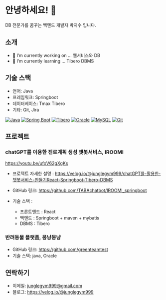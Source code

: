
<!--
**junglegym999/junglegym999** is a ✨ _special_ ✨ repository because its `README.md` (this file) appears on your GitHub profile.

Here are some ideas to get you started:

- 🔭 I’m currently working on ...
- 🌱 I’m currently learning ...
- 👯 I’m looking to collaborate on ...
- 🤔 I’m looking for help with ...
- 💬 Ask me about ...
- 📫 How to reach me: ...
- 😄 Pronouns: ...
- ⚡ Fun fact: ...
-->


# 안녕하세요! 👋 
DB 전문가를 꿈꾸는 백엔드 개발자 박지수 입니다.

## 소개

- 🔭 I’m currently working on ... 웹서비스와 DB
- 🌱 I’m currently learning ... Tibero DBMS


## 기술 스택

- 언어: Java
- 프레임워크: Springboot
- 데이터베이스: Tmax Tibero
- 기타: Git, Jira

[![Java](https://img.shields.io/badge/Java-%23ED8B00.svg?style=flat&logo=java&logoColor=white)](https://www.java.com)
[![Spring Boot](https://img.shields.io/badge/Spring%20Boot-%236DB33F.svg?style=flat&logo=spring&logoColor=white)](https://spring.io/projects/spring-boot)
[![Tibero](https://img.shields.io/badge/Tibero-%230099FF.svg?style=flat&logo=tibero&logoColor=white)](https://www.tmaxsoft.com/products/tibero)
[![Oracle](https://img.shields.io/badge/Oracle-%23F80000.svg?style=flat&logo=oracle&logoColor=white)](https://www.oracle.com)
[![MySQL](https://img.shields.io/badge/MySQL-%234479A1.svg?style=flat&logo=mysql&logoColor=white)](https://www.mysql.com)
[![Git](https://img.shields.io/badge/Git-%23F05032.svg?style=flat&logo=git&logoColor=white)](https://git-scm.com)

## 프로젝트

### chatGPT를 이용한 진로계획 생성 챗봇서비스, IROOMI

https://youtu.be/ufxV62gXgKs


- 프로젝트 자세한 설명 :
https://velog.io/@junglegym999/chatGPT를-활용한-챗봇서비스-만들기React-Springboot-Tibero-DBMS


- GitHub 링크: https://github.com/TABAchatbot/IROOMI_springboot
- 기술 스택 :
  - 프론트엔드 : React
  - 백엔드 : Springboot + maven + mybatis
  - DBMS : Tibero


### 반려동물 플랫폼, 뭉냥뭉냥

- GitHub 링크: https://github.com/greenteamtest
- 기술 스택: java, Oracle

## 연락하기

- 이메일: junglegym999@gmail.com
- 블로그: https://velog.io/@junglegym999

